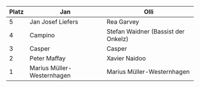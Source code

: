| Platz | Jan                         | Olli                       |
|-------|-----------------------------|----------------------------|
| 5     | Jan Josef Liefers           | Rea Garvey                 |
| 4     | Campino                     | Stefan Waidner (Bassist der Onkelz) |
| 3     | Casper                      | Casper                     |
| 2     | Peter Maffay                | Xavier Naidoo              |
| 1     | Marius Müller-Westernhagen | Marius Müller-Westernhagen |
